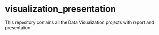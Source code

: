 # visualization_presentation
This repository contains all the Data Visualization projects with report and presentation.
